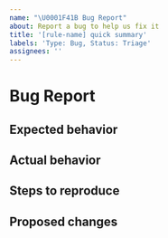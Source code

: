 ```yaml
---
name: "\U0001F41B Bug Report"
about: Report a bug to help us fix it
title: '[rule-name] quick summary'
labels: 'Type: Bug, Status: Triage'
assignees: ''
---
```

# Bug Report

<!-- Why the issue was filed? -->

## Expected behavior

<!-- What you expected to happen? -->

## Actual behavior

<!-- What actually happened? -->

## Steps to reproduce

<!-- How can someone else make/see it happen -->

## Proposed changes

<!-- If you have a proposed change, workaround or fix, describe it here -->
